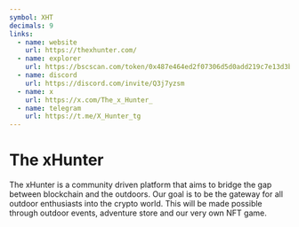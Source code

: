 ```yaml
---
symbol: XHT
decimals: 9
links:
  - name: website
    url: https://thexhunter.com/
  - name: explorer
    url: https://bscscan.com/token/0x487e464ed2f07306d5d0add219c7e13d3be9d867
  - name: discord
    url: https://discord.com/invite/Q3j7yzsm
  - name: x
    url: https://x.com/The_x_Hunter_
  - name: telegram
    url: https://t.me/X_Hunter_tg
---
```


# The xHunter

The xHunter is a community driven platform that aims to bridge the gap between blockchain and the outdoors. Our goal is to be the gateway for all outdoor enthusiasts into the crypto world. This will be made possible through outdoor events, adventure store and our very own NFT game.
